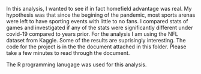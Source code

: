 In this analysis, I wanted to see if in fact homefield advantage was real.  My hypothesis was that since the begining of the pandemic, most sports arenas were left to have sporting events with little to no fans.  I compared stats of games and investigated if any of the stats were significantly different under covid-19 compared to years prior.  For the analysis I am using the NFL dataset from Kaggle.  Some of the results are suprisingly interesting.  The code for the project is in the the document attached in this folder.  Please take a few minutes to read through the document.

The R programming lanugage was used for this analysis.  

